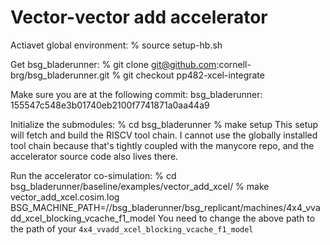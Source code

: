 # Vector-vector add accelerator

Actiavet global environment:
  % source setup-hb.sh

Get bsg_bladerunner:
  % git clone git@github.com:cornell-brg/bsg_bladerunner.git
  % git checkout pp482-xcel-integrate

  Make sure you are at the following commit:
  bsg_bladerunner: 155547c548e3b01740eb2100f7741871a0aa44a9

Initialize the submodules:
  % cd bsg_bladerunner
  % make setup
  This setup will fetch and build the RISCV tool chain. I cannot use the
  globally installed tool chain because that's tightly coupled with the
  manycore repo, and the accelerator source code also lives there.

Run the accelerator co-simulation:
  % cd bsg_bladerunner/baseline/examples/vector_add_xcel/
  % make vector_add_xcel.cosim.log BSG_MACHINE_PATH=/<path>/bsg_bladerunner/bsg_replicant/machines/4x4_vvadd_xcel_blocking_vcache_f1_model
  You need to change the above path to the path of your
  `4x4_vvadd_xcel_blocking_vcache_f1_model`
